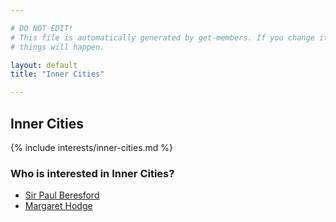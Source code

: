 ```yaml
---

# DO NOT EDIT!
# This file is automatically generated by get-members. If you change it, bad
# things will happen.

layout: default
title: "Inner Cities"

---
```


## Inner Cities

{% include interests/inner-cities.md %}

### Who is interested in Inner Cities?


* [Sir Paul Beresford](/members/sir-paul-beresford.html)
* [Margaret Hodge](/members/margaret-hodge.html)
